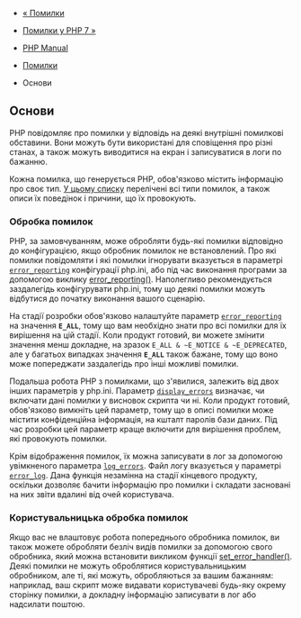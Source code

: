 - [« Помилки](language.errors.md)
- [Помилки у PHP 7 »](language.errors.php7.md)

- [PHP Manual](index.md)
- [Помилки](language.errors.md)
- Основи

## Основи

PHP повідомляє про помилки у відповідь на деякі внутрішні помилкові
обставини. Вони можуть бути використані для сповіщення про різні
станах, а також можуть виводитися на екран і записуватися в логи по
бажанню.

Кожна помилка, що генерується PHP, обов'язково містить інформацію про своє
тип. [У цьому списку](errorfunc.constants.md) перелічені всі типи
помилок, а також описи їх поведінок і причини, що їх провокують.

### Обробка помилок

PHP, за замовчуванням, може обробляти будь-які помилки відповідно до
конфігурацією, якщо обробник помилок не встановлений. Про які
помилки повідомляти і які помилки ігнорувати вказується в параметрі
[`error_reporting`](errorfunc.configuration.md#ini.error-reporting)
конфігурації php.ini, або під час виконання програми за допомогою виклику
[error_reporting()](function.error-reporting.md). Наполегливо
рекомендується заздалегідь конфігурувати php.ini, тому що деякі помилки
можуть відбутися до початку виконання вашого сценарію.

На стадії розробки обов'язково налаштуйте параметр
[`error_reporting`](errorfunc.configuration.md#ini.error-reporting) на
значення **`E_ALL`**, тому що вам необхідно знати про всі помилки для
їх вирішення на цій стадії. Коли продукт готовий, ви можете змінити
значення менш докладне, на зразок `E_ALL & ~E_NOTICE & ~E_DEPRECATED`,
але у багатьох випадках значення **`E_ALL`** також бажане, тому що воно
може попереджати заздалегідь про інші можливі помилки.

Подальша робота PHP з помилками, що з'явилися, залежить від двох інших
параметрів у php.ini. Параметр
[`display_errors`](errorfunc.configuration.md#ini.display-errors)
визначає, чи включати дані помилки у висновок скрипта чи ні. Коли
продукт готовий, обов'язково вимкніть цей параметр, тому що в описі
помилки може містити конфіденційна інформація, на кшталт паролів бази
даних. Під час розробки цей параметр краще включити для вирішення
проблем, які провокують помилки.

Крім відображення помилок, їх можна записувати в лог за допомогою
увімкненого параметра
[`log_errors`](errorfunc.configuration.md#ini.log-errors). Файл логу
вказується у параметрі
[`error_log`](errorfunc.configuration.md#ini.error-log). Дана
функція незамінна на стадії кінцевого продукту, оскільки дозволяє
бачити інформацію про помилки і складати засновані на них звіти вдалині
від очей користувача.

### Користувальницька обробка помилок

Якщо вас не влаштовує робота попереднього обробника помилок, ви
також можете обробляти безліч видів помилки за допомогою свого
обробника, який можна встановити викликом функції
[set_error_handler()](function.set-error-handler.md). Деякі помилки
не можуть оброблятися користувальницьким обробником, але ті, які
можуть, обробляються за вашим бажанням: наприклад, ваш скрипт може
видавати користувачеві будь-яку окрему сторінку помилки, а докладну
інформацію записувати в лог або надсилати поштою.
